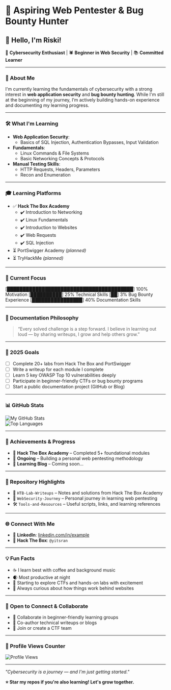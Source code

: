 # 🔐 Aspiring Web Pentester & Bug Bounty Hunter

## 👋 Hello, I'm Riski!

🚀 **Cybersecurity Enthusiast** | 🕷️ **Beginner in Web Security** | 📚 **Committed Learner**

---

### 🎯 About Me

I'm currently learning the fundamentals of cybersecurity with a strong interest in **web application security** and **bug bounty hunting**. While I'm still at the beginning of my journey, I’m actively building hands-on experience and documenting my learning progress.

---

### 🛠️ What I'm Learning

- **Web Application Security**:
  - Basics of SQL Injection, Authentication Bypasses, Input Validation
- **Fundamentals**:
  - Linux Commands & File Systems
  - Basic Networking Concepts & Protocols
- **Manual Testing Skills**:
  - HTTP Requests, Headers, Parameters
  - Recon and Enumeration

---

### 🎓 Learning Platforms

- ✅ **Hack The Box Academy**
  - ✔️ Introduction to Networking  
  - ✔️ Linux Fundamentals  
  - ✔️ Introduction to Websites  
  - ✔️ Web Requests  
  - ✔️ SQL Injection  
- ⏳ PortSwigger Academy *(planned)*  
- ⏳ TryHackMe *(planned)*  

---

### 🔬 Current Focus

[████████████████████████████████████████] 100% Motivation
[██████████] 25% Technical Skills
[██] 3% Bug Bounty Experience
[████████████████] 40% Documentation Skills

---

### 📝 Documentation Philosophy

> “Every solved challenge is a step forward. I believe in learning out loud — by sharing writeups, I grow and help others grow.”

---

### 🎯 2025 Goals

- [ ] Complete 20+ labs from Hack The Box and PortSwigger  
- [ ] Write a writeup for each module I complete  
- [ ] Learn 5 key OWASP Top 10 vulnerabilities deeply  
- [ ] Participate in beginner-friendly CTFs or bug bounty programs  
- [ ] Start a public documentation project (GitHub or Blog)

---

### 📊 GitHub Stats

![My GitHub Stats](https://github-readme-stats.vercel.app/api?username=itsran22&show_icons=true&theme=radical)  
![Top Languages](https://github-readme-stats.vercel.app/api/top-langs/?username=itsran22&layout=compact&theme=radical)

---

### 🏅 Achievements & Progress

- 🧪 **Hack The Box Academy** – Completed 5+ foundational modules  
- 📗 **Ongoing** – Building a personal web pentesting methodology  
- 📝 **Learning Blog** – Coming soon...

---

### 📂 Repository Highlights

- 📘 `HTB-Lab-Writeups` – Notes and solutions from Hack The Box Academy  
- 🐾 `WebSecurity-Journey` – Personal journey in learning web pentesting  
- 🛠️ `Tools-and-Resources` – Useful scripts, links, and learning references  

---

### 🌐 Connect With Me

- 💼 **LinkedIn**: [linkedin.com/in/example](#)  
- 🧠 **Hack The Box**: `@yitsran` 

---

### 💡 Fun Facts

- ☕ I learn best with coffee and background music  
- 🌒 Most productive at night  
- 🧩 Starting to explore CTFs and hands-on labs with excitement 
- 🔐 Always curious about how things work behind websites  

---

### 🤝 Open to Connect & Collaborate

- 🧠 Collaborate in beginner-friendly learning groups  
- 📘 Co-author technical writeups or blogs  
- 🎯 Join or create a CTF team  

---

### 🔄 Profile Views Counter

![Profile Views](https://komarev.com/ghpv/?username=itsran22&color=green&style=flat-square&label=Profile+Views)

---

*"Cybersecurity is a journey — and I'm just getting started."*

**⭐ Star my repos if you're also learning! Let's grow together.**

